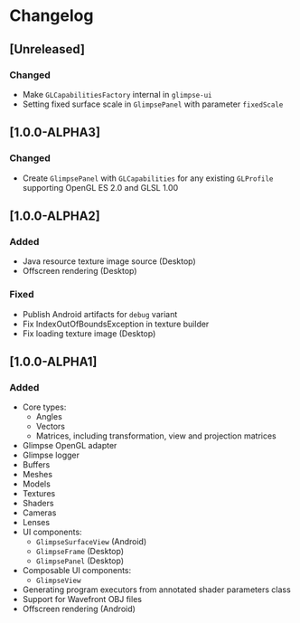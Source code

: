# Changelog

## [Unreleased]
### Changed
- Make `GLCapabilitiesFactory` internal in `glimpse-ui`
- Setting fixed surface scale in `GlimpsePanel` with parameter `fixedScale`

## [1.0.0-ALPHA3]
### Changed
- Create `GlimpsePanel` with `GLCapabilities` for any existing `GLProfile`
  supporting OpenGL ES 2.0 and GLSL 1.00

## [1.0.0-ALPHA2]
### Added
- Java resource texture image source (Desktop)
- Offscreen rendering (Desktop)

### Fixed
- Publish Android artifacts for `debug` variant
- Fix IndexOutOfBoundsException in texture builder
- Fix loading texture image (Desktop)

## [1.0.0-ALPHA1]
### Added
- Core types:
  - Angles
  - Vectors
  - Matrices, including transformation, view and projection matrices
- Glimpse OpenGL adapter
- Glimpse logger
- Buffers
- Meshes
- Models
- Textures
- Shaders
- Cameras
- Lenses
- UI components:
  - `GlimpseSurfaceView` (Android)
  - `GlimpseFrame` (Desktop)
  - `GlimpsePanel` (Desktop)
- Composable UI components:
  - `GlimpseView`
- Generating program executors from annotated shader parameters class
- Support for Wavefront OBJ files
- Offscreen rendering (Android)
